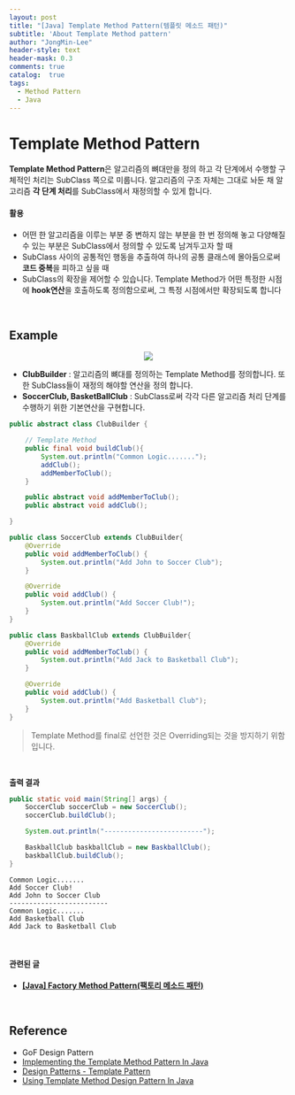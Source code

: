 ```yaml
---
layout: post
title: "[Java] Template Method Pattern(템플릿 메소드 패턴)"
subtitle: 'About Template Method pattern'
author: "JongMin-Lee"
header-style: text
header-mask: 0.3
comments: true
catalog:  true
tags:
  - Method Pattern
  - Java
---
```


# Template Method Pattern
**Template Method Pattern**은 알고리즘의 뼈대만을 정의 하고 각 단계에서 수행할 구체적인 처리는 SubClass 쪽으로 미룹니다. 알고리즘의 구조 자체는 그대로 놔둔 채 알고리즘 **각 단계 처리**를 SubClass에서 재정의할 수 있게 합니다.  


#### 활용
- 어떤 한 알고리즘을 이루는 부분 중 변하지 않는 부분을 한 번 정의해 놓고 다양해질 수 있는 부분은 SubClass에서 정의할 수 있도록 남겨두고자 할 때
- SubClass 사이의 공통적인 행동을 추출하여 하나의 공통 클래스에 몰아둠으로써 **코드 중복**을 피하고 싶을 때
- SubClass의 확장을 제어할 수 있습니다. Template Method가 어떤 특정한 시점에 **hook연산**을 호출하도록 정의함으로써, 그 특정 시점에서만 확장되도록 합니다

<br />

## Example
<p align="center">
<img src="https://user-images.githubusercontent.com/48028667/128596291-f1bafeac-9df9-4a7e-863a-633d7c02b36c.jpg">
</p>

- **ClubBuilder** : 알고리즘의 뼈대를 정의하는 Template Method를 정의합니다. 또한 SubClass들이 재정의 해야할 연산을 정의 합니다.
- **SoccerClub, BasketBallClub** : SubClass로써 각각 다른 알고리즘 처리 단계를 수행하기 위한 기본연산을 구현합니다.


```java
public abstract class ClubBuilder {

    // Template Method
    public final void buildClub(){
        System.out.println("Common Logic.......");
        addClub();
        addMemberToClub();
    }

    public abstract void addMemberToClub();
    public abstract void addClub();

}
```
```java
public class SoccerClub extends ClubBuilder{
    @Override
    public void addMemberToClub() {
        System.out.println("Add John to Soccer Club");
    }

    @Override
    public void addClub() {
        System.out.println("Add Soccer Club!");
    }
}
```
```java
public class BaskballClub extends ClubBuilder{
    @Override
    public void addMemberToClub() {
        System.out.println("Add Jack to Basketball Club");
    }

    @Override
    public void addClub() {
        System.out.println("Add Basketball Club");
    }
}
```
> Template Method를 final로 선언한 것은 Overriding되는 것을 방지하기 위함 입니다.

<br />

**출력 결과**
```java
public static void main(String[] args) {
    SoccerClub soccerClub = new SoccerClub();
    soccerClub.buildClub();

    System.out.println("-------------------------");

    BaskballClub baskballClub = new BaskballClub();
    baskballClub.buildClub();
}
```
```text
Common Logic.......
Add Soccer Club!
Add John to Soccer Club
-------------------------
Common Logic.......
Add Basketball Club
Add Jack to Basketball Club
```

<br />

#### 관련된 글
- **[[Java] Factory Method Pattern(팩토리 메소드 패턴)](/2021/08/08/factorymethod)**

<br />

## Reference
- GoF Design Pattern
- [Implementing the Template Method Pattern In Java](https://www.baeldung.com/java-template-method-pattern)
- [Design Patterns - Template Pattern](https://www.tutorialspoint.com/design_pattern/template_pattern.htm)
- [Using Template Method Design Pattern In Java](https://dzone.com/articles/using-template-method-design-pattern-in-java)